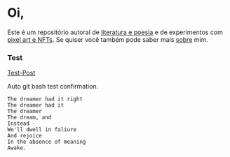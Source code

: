 # Oi,

Este é um repositório autoral de [literatura e poesia](XX) e de experimentos com [pixel art e NFTs](XX). Se quiser você também pode saber mais [sobre](https://lucasperesbet.github.io/homebound/about/) mim.

### Test

[Test-Post](https://lucasperesbet.github.io/homebound/_posts\2021-06-08-TEST-POST.md)

Auto git bash test confirmation.

```
The dreamer had it right
The dreamer had it
The dreamer
The dream, and
Instead -
We'll dwell in faliure
And rejoice
In the absence of meaning
Awake.
```
